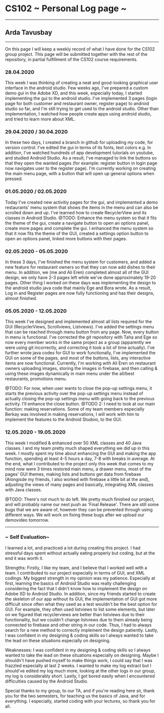 # CS102 ~ Personal Log page ~
****
## Arda Tavusbay
****

On this page I will keep a weekly record of what I have done for the CS102 group project. This page will be submitted together with the rest of the repository, in partial fulfillment of the CS102 course requirements.

### 28.04.2020
This week I was thinking of creating a neat and good-looking graphical user interface in the android studio. Few weeks ago, I've prepared a custom demo gui in the Adobe XD, and this week, especially today, I started implementing the gui to the android studio. I've implemented 3 pages (login page for both customer and restaurant owner, register page) to android studio so far, and I'm still trying to get used to the android studio. Other than implementation, I watched how people create apps using android studio, and tried to learn more about XML.

### 29.04.2020 / 30.04.2020
In these two days, I created a branch in github for uploading my code, for version control. I've edited the gui in terms of its fonts, text colors e.g. In addition, I've watched hundreds of app development tutorials on youtube, and studied Android Studio. As a result, I've managed to link the buttons so that they open the wanted pages (for example: register button in login page now navigates user to the register page). I'm currently working on creating the main menu page, with a button that will open up general options when pressed.

### 01.05.2020 / 02.05.2020
Today I've created new activitiy pages for the gui, and implemented a demo restaurants' menu system that shows the items in the menu and can also be scrolled down and up. I've learned how to create RecyclerView and its classes in Android Studio.
@TODO: Enhance the menu system so that it fits the theme of the gui, create a navigate button to open an options panel, create more pages and complete the gui. I enhanced the menu system so that it now fits the theme of the GUI, created a settings option button to open an options panel, linked more buttons with their pages. 

### 02.05.2020 - 05.05.2020
In these 3 days, I've finished the menu system for customers, and added a new feature for restaurant owners so that they can now add dishes to their menu. In addition, we (me and Ali Eren) completed almost all of the GUI design, we only have 2-3 pages left while we've done approximately 19-20 pages. Other thing I worked on these days was implementing the design to the android studio java code that mainly Ege and Bora wrote. As a result, Log in and Register pages are now fully functioning and has their designs, almost finished.

### 05.05.2020 - 12.05.2020
This week I've designed and implemented almost all lists required for the GUI (RecyclerViews, Scrollviews, Listviews). I've added the settings menu that can be reached through menu button from any page. Now, every button in menu is functional. I've corrected the git repository with Taha and Ege so now every member works in the same project as a group (apparently we were using git incorrectly, and correcting it took a lot of time actually). I've further wrote java codes for GUI to work functionally, I've implemented the GUI on some of the pages, and most of the buttons, lists, any interactive items are now functional. Currently, I'm working with Ali Eren on restaurant owners uploading images, storing the images in firebase, and then calling & using these images dynamically in main menu under the all/best restaurants, promotions menu. 

@TODO: For now, when user wants to close the pop-up settings menu, it starts the previous activity over the pop-up settings menu instead of actually closing the pop-up settings menu with going back to the previous activity. I'll enhance the close button.
@TODO 2: I need to look at our main function: making reservations. Some of my team members especially Berkay was involved in making reservations, I will work with him to implement the features to the Android Studoio, to the GUI.

### 12.05.2020 - 19.05.2020
This week I modified & enhanced over 50 XML classes and 40 Java classes. I and my team pretty much shaped everything we did up in this week. I mostly spent my time about enhancing the GUI and making the app function, spending at least 4-5 hours a day, 7-8 with breaks in average. At the end, what I contributed to the project only this week that comes to my mind now were 3 times restored main menu, a drawer menu, most of the pages' GUI themes, making lists and buttons get data from firebase (Alongisde my friends, I also worked with firebase a little bit at the and), adjusting the views of many pages and basically, integrating XML classes with Java classes.

@TODO: There's not much to do left. We pretty much finished our project, and will probably name our next push as 'Final Release'. There are still some bugs that we are aware of, however they can be prevented through using different ways. We will work on fixing these bugs after we upload our demovideo tomorrow.

****

### ~ Self Evaluation~

I learned a lot, and practiced a lot during creating this project. I had stressful days spent without actually eating properly but coding, but at the end it was worth it.

Strengths: Firstly, I like my team, and I believe that I worked well with a team. I contributed to our project especially in terms of GUI, and XML codings. My biggest strength in my opinion was my patience. Especially at first, learning the basics of Android Studio was really challenging considering the fact that I didn't know how to implement the design on Adobe XD to Android Studio. In addition, since my friends started to create the skeleton of our app without its GUI, the implementation of GUI got more difficult since often what they used as a test wouldn't be the best option for GUI. For example, they often used listviews to list some elements, but later on we figured that recyclerviews are better than listviews due to their functionality, but we couldn't change listviews due to them already being connected to firebase and other string in our code. Thus, I had to always search for a new method to correctly implement the design patiently. Lastly, I was confident in my designing & coding skills so I always wanted to take the lead on these situations especially on designing.

Weaknesses: I was confident in my designing & coding skills so I always wanted to take the lead on these situations especially on designing. Maybe I shouldn't have pushed myself to make things work, I could say that I was frazzled especially at last 2 weeks. I wanted to make my log extract but I should've edited my log much more, looking at the other logs in our group, my log is considerably short. Lastly, I got bored easily when I encountered difficulties caused by the Android Studio. 

Special thanks to my group, to our TA, and if you're reading here sir, thank you for the two semesters, for teaching us the basics of Java, and for everything. I especially, started coding with your lectures, so thank you for all.

